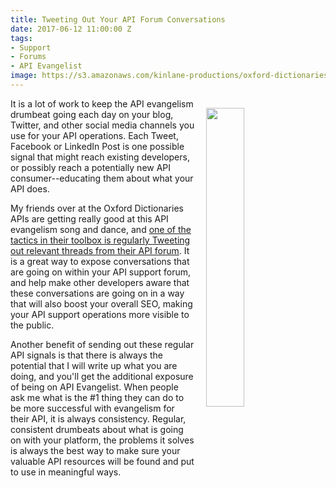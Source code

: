 ```yaml
---
title: Tweeting Out Your API Forum Conversations
date: 2017-06-12 11:00:00 Z
tags:
- Support
- Forums
- API Evangelist
image: https://s3.amazonaws.com/kinlane-productions/oxford-dictionaries/oxford-dictionaries-support-forum-tweet.png
---
```


<p><a href="https://twitter.com/OxfordWordsAPI/status/872375851580624899"><img src="https://s3.amazonaws.com/kinlane-productions/oxford-dictionaries/oxford-dictionaries-support-forum-tweet.png" align="right" width="35%" style="padding: 15px;" /></a></p>It is a lot of work to keep the API evangelism drumbeat going each day on your blog, Twitter, and other social media channels you use for your API operations. Each Tweet, Facebook or LinkedIn Post is one possible signal that might reach existing developers, or possibly reach a potentially new API consumer--educating them about what your API does.

My friends over at the Oxford Dictionaries APIs are getting really good at this API evangelism song and dance, and [one of the tactics in their toolbox is regularly Tweeting out relevant threads from their API forum](https://twitter.com/OxfordWordsAPI/status/872375851580624899). It is a great way to expose conversations that are going on within your API support forum, and help make other developers aware that these conversations are going on in a way that will also boost your overall SEO, making your API support operations more visible to the public.

Another benefit of sending out these regular API signals is that there is always the potential that I will write up what you are doing, and you'll get the additional exposure of being on API Evangelist. When people ask me what is the #1 thing they can do to be more successful with evangelism for their API, it is always consistency. Regular, consistent drumbeats about what is going on with your platform, the problems it solves is always the best way to make sure your valuable API resources will be found and put to use in meaningful ways.